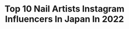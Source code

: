 ---
title: Top 10 Nail Artists Instagram Influencers In Japan In 2022
description: >-
  Find top nail artists Instagram influencers in Japan in 2022. Most popular hashtags: #nailart #nails #naildesign.
platform: Instagram
hits: 24
text_top: Identify the top-rated Instagram influencers on inBeat.
text_bottom: Our platform holds 24 Instagram influencers like this in Japan for you to contact.
profiles:
  - username: "moonlit_miki"
    fullname: >-
      MOONLIT Miki ☾
    bio: >-
      Nail artist 💅🏽 All handpainted all gel ㅤ 模写✍️ Jewelryart💎 ㅤ Nailsalon MOONLIT ☾ 10:00〜22:00 表参道駅B1出口より徒歩7分 F9 Minamiaoyama 5-12-6, Minato-ku, Tokyo
    location: "Japan"
    followers: 35944
    engagement: 197
    commentsToLikes: 0.028570
    id: ckap18u6ltjoj0i78m7pbpgwy
    verified: false
    hashtags: ""
  - username: "mee_kanae"
    fullname: >-
      Kanae / Nailartist
    bio: >-
      Based in New york🗽 I'm a Japanese nail artist and instructor. Any question call at @vanityprojects
    location: "Japan"
    followers: 17665
    engagement: 206
    commentsToLikes: 0.017878
    id: ck6ucxo0ni0470j7155o85ckq
    verified: false
    hashtags: "#handpainted, #nailart, #newyork, #nailartist"
  - username: "naild_o_g"
    fullname: >-
      nail D.O.G
    bio: >-
      @naild_o_g since2014 ❁#Designer❁#nail #artist❁ #abeno.#osaka.#japan お問い合わせはDM下さい🐿 オーダーチップ 受付中🦥
    location: "Japan"
    followers: 44674
    engagement: 245
    commentsToLikes: 0.009521
    id: ck6tinks012800j71yk4sow7s
    verified: false
    hashtags: "#cinema, #characternail, #nails, #naildesign"
  - username: "nao1118mi"
    fullname: >-
      NAOMI SANO 佐野尚美
    bio: >-
      Osaka Japan 北堀江● nail artist💅 『NOEM nail salon』 ネイリスト様は通常料金になります。 キャンセル出たらストーリーでお知らせします🌿🌿 ★サロンのホットペッパーからの予約は⬇︎⬇︎ @noem_nailsalon ★ネイル動画⬇︎⬇︎
    location: "Japan"
    followers: 50289
    engagement: 176
    commentsToLikes: 0.002904
    id: ck6ucxlpuhzpv0j71swfluprc
    verified: false
    hashtags: "#nailartist, #fashion, #nailprodigy, #tortoiseshell"
  - username: "_hidekazu_"
    fullname: >-
      
    bio: >-
      Nail Artist HIDEKAZU プライベートネイルサロン 《CoolCute》中目黒 ☆予約専用LINE ID☆ 「@ghu9662h」←@マークをつけたままご検索ください。
    location: "Japan"
    followers: 77445
    engagement: 145
    commentsToLikes: 0.001321
    id: ck6ucxkaghzic0j71uzmw9lqo
    verified: false
    hashtags: "#naildesign, #gelnail, #flowernails, #boho"
  - username: "artebytak"
    fullname: >-
      TAK
    bio: >-
      Japanese nail artist in nyc | BLM•LGBTQIA🌈
    location: "Japan"
    followers: 11319
    engagement: 169
    commentsToLikes: 0.018438
    id: ck135zgj340480i19p2kepx63
    verified: false
    hashtags: "#archivesbytak, #artebytak1, #handpainted, #nyc"
  - username: "nail_daisy"
    fullname: >-
      ⒹⒶⒾⓢⓎ
    bio: >-
      ＿＿DAISY /nail artist ＿＿ ご新規様のご予約はstopさせて頂いております🥚 撮影、お仕事ご依頼はDMにてお問い合わせください🥚 ✴︎TSUMEKIRA produce nail sticker ✂︎プロデュースネイルシール　全11種↓↓
    location: "Japan"
    followers: 39398
    engagement: 209
    commentsToLikes: 0.017405
    id: ck6tink9f126r0j719j0sg301
    verified: false
    hashtags: "#artwork, #3d, #daisy, #stayhomenailartchallenge"
  - username: "mihonails"
    fullname: >-
      MiHO NAiLS [Miho Okawara] 💅
    bio: >-
      💅Japanese nail artist 📍Based in LA 🍀@mikoto_mihonails 👧🏻@mikoto_akatsuki 👶🏻@mitsuki_sumeragi
    location: "Japan"
    followers: 56356
    engagement: 101
    commentsToLikes: 0.014919
    id: ck6tinim612300j71fadgnu3a
    verified: false
    hashtags: "#150, #dontrushchallenge, #stayhome, #mihonails"
  - username: "minmin_nail"
    fullname: >-
      Yukimi
    bio: >-
      Nail Artist オンラインサロン第2期生🈵 ↓募集再開メール受け中 VETRO Art director / Bellaforma Special Advisor Tokyo , Japan 💅 minmin nail 新規ｽﾄｯﾌﾟ中 ✉️minminnail@yahoo.co.jp
    location: "Japan"
    followers: 92095
    engagement: 75
    commentsToLikes: 0.010540
    id: ck5ck73h5w9un0i11x09kb8jj
    verified: false
    hashtags: "#vetro, #nails, #nailart, #nailartdesign"
  - username: "mananails"
    fullname: >-
      𝐌𝐚𝐧𝐚𝐦𝐢 𝐒𝐡𝐢𝐤𝐚𝐝𝐚 ☾
    bio: >-
      MOONLIT owner/nailartist in Tokyo ❁All handpainted! ❁All gel! ❁No parts! @moonlit_bymananails @manashika
    location: "Japan"
    followers: 262273
    engagement: 102
    commentsToLikes: 0.003892
    id: ck6uacomi2te00j7163peaosk
    verified: false
    hashtags: "#mananails, #moonlit, #naildesign, #gelnail"
---